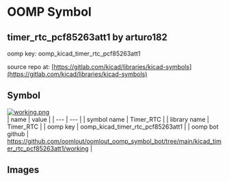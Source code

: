 # OOMP Symbol  
## timer_rtc_pcf85263att1  by arturo182  
  
oomp key: oomp_kicad_timer_rtc_pcf85263att1  
  
source repo at: [https://gitlab.com/kicad/libraries/kicad-symbols](https://gitlab.com/kicad/libraries/kicad-symbols)  
## Symbol  
  
[![working.png](working_600.png)](working.png)  
| name | value | 
| --- | --- | 
| symbol name | Timer_RTC | 
| library name | Timer_RTC | 
| oomp key | oomp_kicad_timer_rtc_pcf85263att1 | 
| oomp bot github | https://github.com/oomlout/oomlout_oomp_symbol_bot/tree/main/kicad_timer_rtc_pcf85263att1/working | 
## Images  
